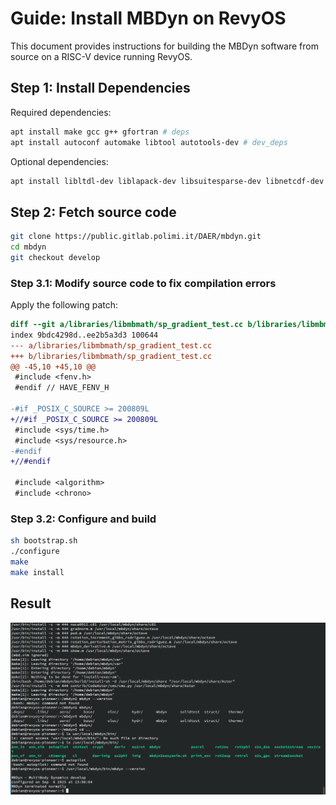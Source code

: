 # Guide: Install MBDyn on RevyOS

This document provides instructions for building the MBDyn software from source on a RISC-V device running RevyOS.

## Step 1: Install Dependencies
Required dependencies:
```bash
apt install make gcc g++ gfortran # deps
apt install autoconf automake libtool autotools-dev # dev_deps
```

Optional dependencies:
```bash
apt install libltdl-dev liblapack-dev libsuitesparse-dev libnetcdf-dev libnetcdf-dev
```

## Step 2: Fetch source code

```bash
git clone https://public.gitlab.polimi.it/DAER/mbdyn.git
cd mbdyn
git checkout develop
```

### Step 3.1: Modify source code to fix compilation errors
Apply the following patch:

```diff
diff --git a/libraries/libmbmath/sp_gradient_test.cc b/libraries/libmbmath/sp_gradient_test.cc
index 9bdc4298d..ee2b5a3d3 100644
--- a/libraries/libmbmath/sp_gradient_test.cc
+++ b/libraries/libmbmath/sp_gradient_test.cc
@@ -45,10 +45,10 @@
 #include <fenv.h>
 #endif // HAVE_FENV_H

-#if _POSIX_C_SOURCE >= 200809L
+//#if _POSIX_C_SOURCE >= 200809L
 #include <sys/time.h>
 #include <sys/resource.h>
-#endif
+//#endif

 #include <algorithm>
 #include <chrono>
```

### Step 3.2: Configure and build

```bash
sh bootstrap.sh
./configure
make
make install
```

## Result

![](result.png)
